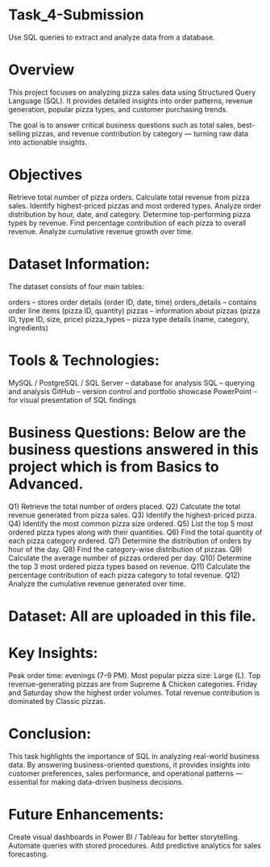 # Task_4-Submission
Use SQL queries to extract and analyze data from a database.  

# Overview

This project focuses on analyzing pizza sales data using Structured Query Language (SQL).
It provides detailed insights into order patterns, revenue generation, popular pizza types, and customer purchasing trends.

The goal is to answer critical business questions such as total sales, best-selling pizzas, and revenue contribution by category — turning raw data into actionable insights. 

# Objectives

Retrieve total number of pizza orders.
Calculate total revenue from pizza sales.
Identify highest-priced pizzas and most ordered types.
Analyze order distribution by hour, date, and category.
Determine top-performing pizza types by revenue.
Find percentage contribution of each pizza to overall revenue.
Analyze cumulative revenue growth over time. 

# Dataset Information:

The dataset consists of four main tables:

orders – stores order details (order ID, date, time)
orders_details – contains order line items (pizza ID, quantity)
pizzas – information about pizzas (pizza ID, type ID, size, price)
pizza_types – pizza type details (name, category, ingredients)  

# Tools & Technologies:

MySQL / PostgreSQL / SQL Server – database for analysis
SQL – querying and analysis
GitHub – version control and portfolio showcase 
PowerPoint – for visual presentation of SQL findings 

# Business Questions: Below are the business questions answered in this project which is from Basics to Advanced.

Q1) Retrieve the total number of orders placed.
Q2) Calculate the total revenue generated from pizza sales.
Q3) Identify the highest-priced pizza.
Q4) Identify the most common pizza size ordered.
Q5) List the top 5 most ordered pizza types along with their quantities.
Q6) Find the total quantity of each pizza category ordered.
Q7) Determine the distribution of orders by hour of the day.
Q8) Find the category-wise distribution of pizzas.
Q9) Calculate the average number of pizzas ordered per day.
Q10) Determine the top 3 most ordered pizza types based on revenue.
Q11) Calculate the percentage contribution of each pizza category to total revenue.
Q12) Analyze the cumulative revenue generated over time.

# Dataset: All are uploaded in this file. 

# Key Insights: 

Peak order time: evenings (7–9 PM).
Most popular pizza size: Large (L).
Top revenue-generating pizzas are from Supreme & Chicken categories.
Friday and Saturday show the highest order volumes.
Total revenue contribution is dominated by Classic pizzas. 

# Conclusion: 

This task highlights the importance of SQL in analyzing real-world business data. By answering business-oriented questions, it provides insights into customer preferences, sales performance, and operational patterns — essential for making data-driven business decisions. 

# Future Enhancements:

Create visual dashboards in Power BI / Tableau for better storytelling.
Automate queries with stored procedures.
Add predictive analytics for sales forecasting.





